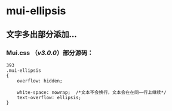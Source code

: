 # mui-ellipsis

文字多出部分添加...
---


### Mui.css （*v3.0.0*）部分源码：
```
393
.mui-ellipsis
{
    overflow: hidden;

    white-space: nowrap;  /*文本不会换行，文本会在在同一行上继续*/
    text-overflow: ellipsis;
}
```